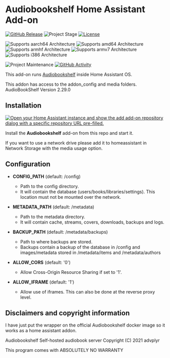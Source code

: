 # Audiobookshelf Home Assistant Add-on
[![GitHub Release][releases-shield]][releases]
![Project Stage][project-stage-shield]
[![License][license-shield]](LICENSE.md)

![Supports aarch64 Architecture][aarch64-shield]
![Supports amd64 Architecture][amd64-shield]
![Supports armhf Architecture][armhf-shield]
![Supports armv7 Architecture][armv7-shield]
![Supports i386 Architecture][i386-shield]

![Project Maintenance][maintenance-shield]
[![GitHub Activity][commits-shield]][commits]

[aarch64-shield]: https://img.shields.io/badge/aarch64-yes-green.svg
[amd64-shield]: https://img.shields.io/badge/amd64-yes-green.svg
[armhf-shield]: https://img.shields.io/badge/armhf-no-red.svg
[armv7-shield]: https://img.shields.io/badge/armv7-no-red.svg
[i386-shield]: https://img.shields.io/badge/i386-no-red.svg

[commits-shield]: https://img.shields.io/github/commit-activity/y/bigred10151990/ha-addons.svg
[commits]: https://github.com/bigred10151990/audiobookshelfserver/commits/main
[issue]: https://github.com/bigred10151990/audiobookshelfserver/issues
[license-shield]: https://img.shields.io/github/license/bigred10151990/ha-addons.svg
[maintenance-shield]: https://img.shields.io/maintenance/yes/2025.svg
[releases-shield]: https://img.shields.io/github/release/bigred10151990/ha-addons.svg
[releases]: https://github.com/bigred10151990/audiobookshelfserver/releases
[project-stage-shield]: https://img.shields.io/badge/project%20stage-production%20ready-brightgreen.svg

This add-on runs [Audiobookshelf](https://www.audiobookshelf.org/) inside Home Assistant OS.

This addon has access to the addon_config and media folders.  
AudioBookShelf Version 2.29.0

## Installation
[![Open your Home Assistant instance and show the add add-on repository dialog with a specific repository URL pre-filled.](https://my.home-assistant.io/badges/supervisor_add_addon_repository.svg)](https://my.home-assistant.io/redirect/supervisor_add_addon_repository/?repository_url=https%3A%2F%2Fgithub.com%2Fbigred10151990%2Fha-addons)

Install the **Audiobookshelf** add-on from this repo and start it.

If you want to use a network drive please add it to homeassistant in Network Storage with the media usage option.

## Configuration

- **CONFIG_PATH** (default: /config)
  - Path to the config directory.
  - It will contain the database (users/books/libraries/settings). This location must not be mounted over the network.

- **METADATA_PATH** (default: /metadata)
  - Path to the metadata directory.
  - It will contain cache, streams, covers, downloads, backups and logs.

- **BACKUP_PATH** (default: /metadata/backups)
  - Path to where backups are stored.
  - Backups contain a backup of the database in /config and images/metadata stored in /metadata/items and /metadata/authors

- **ALLOW_CORS** (default: '0')
  - Allow Cross-Origin Resource Sharing if set to '1'.

- **ALLOW_IFRAME** (default: '1')
  - Allow use of iframes. This can also be done at the reverse proxy level.


## Disclaimers and copyright information

I have just put the wrapper on the official Audiobookshelf docker image so it works as a home assistant addon. 

Audiobookshelf  Self-hosted audiobook server
Copyright (C) 2021  advplyr

This program comes with ABSOLUTELY NO WARRANTY
